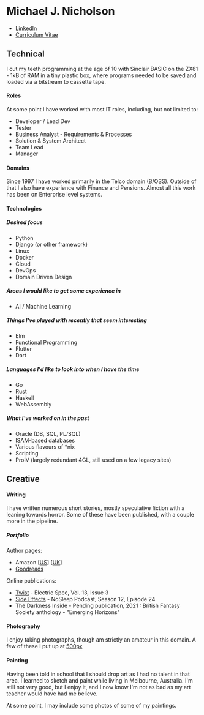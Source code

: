 # Michael J. Nicholson
* [LinkedIn](https://www.linkedin.com/in/michjnich)
* [Curriculum Vitae](./CV.pdf)

## Technical
I cut my teeth programming at the age of 10 with Sinclair BASIC on the ZX81 - 1kB of RAM in a tiny plastic box, where programs needed to be saved and loaded via a bitstream to cassette tape. 
#### Roles
At some point I have worked with most IT roles, including, but not limited to:

* Developer / Lead Dev
* Tester
* Business Analyst - Requirements & Processes
* Solution & System Architect
* Team Lead
* Manager
#### Domains
Since 1997 I have worked primarily in the Telco domain (B/OSS). Outside of that I also have experience with Finance and Pensions. Almost all this work has been on Enterprise level systems. 
#### Technologies
##### Desired focus
* Python
* Django (or other framework)
* Linux
* Docker
* Cloud
* DevOps
* Domain Driven Design
##### Areas I would like to get some experience in
* AI / Machine Learning
##### Things I've played with recently that seem interesting
* Elm
* Functional Programming
* Flutter
* Dart
##### Languages I'd like to look into when I have the time
* Go
* Rust
* Haskell
* WebAssembly
##### What I've worked on in the past
* Oracle (DB, SQL, PL/SQL)
* ISAM-based databases
* Various flavours of *nix
* Scripting
* ProIV (largely redundant 4GL, still used on a few legacy sites)

## Creative
#### Writing
I have written numerous short stories, mostly speculative fiction with a leaning towards horror. Some of these have been published, with a couple more in the pipeline. 
##### Portfolio
Author pages:

* Amazon [[US](https://www.amazon.com/Michael-J-Nicholson/e/B01C7K1928)] [[UK](https://www.amazon.co.uk/Michael-J-Nicholson/e/B01C7K1928)]
* [Goodreads](https://www.goodreads.com/author/show/15011232.Michael_J_Nicholson)

Online publications:

* [Twist](http://electricspec.com/Volume13/Issue3/nicholson.html) - Electric Spec, Vol. 13, Issue 3
* [Side Effects](https://www.thenosleeppodcast.com/episodes/s12/12x24) - NoSleep Podcast, Season 12, Episode 24 
* The Darkness Inside - Pending publication, 2021 : British Fantasy Society anthology - "Emerging Horizons"

#### Photography
I enjoy taking photographs, though am strictly an amateur in this domain. A few of these I put up at [500px](https://www.500px.com/michjnich)
#### Painting
Having been told in school that I should drop art as I had no talent in that area, I learned to sketch and paint while living in Melbourne, Australia. I'm still not very good, but I enjoy it, and I now know I'm not as bad as my art teacher would have had me believe.

At some point, I may include some photos of some of my paintings.
